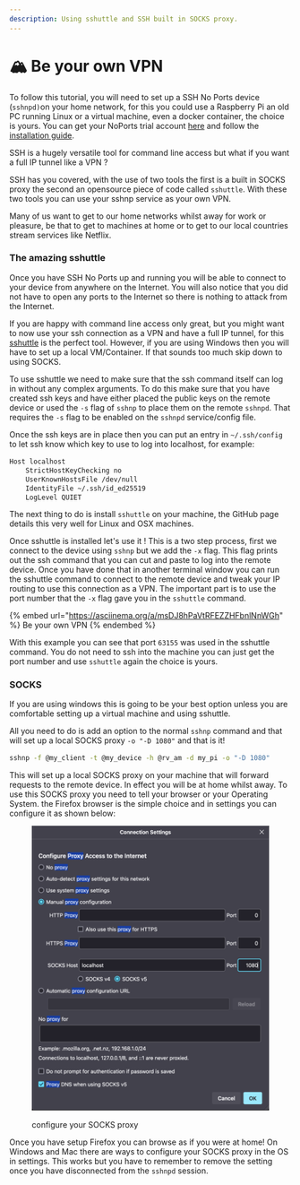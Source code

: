 ```yaml
---
description: Using sshuttle and SSH built in SOCKS proxy.
---
```


# 🏔️ Be your own VPN

To follow this tutorial, you will need to set up a SSH No Ports device (`sshnpd)`on your home network, for this you could use a Raspberry Pi an old PC running Linux or a virtual machine, even a docker container, the choice is yours. You can get your NoPorts trial account [here](https://noports.com) and follow the [installation guide](installation-guide/).

SSH is a hugely versatile tool for command line access but what if you want a full IP tunnel like a VPN ?

SSH has you covered, with the use of two tools the first is a built in SOCKS proxy the second an opensource piece of code called `sshuttle`. With these two tools you can use your sshnp service as your own VPN.&#x20;

Many of us want to get to our home networks whilst away for work or pleasure, be that to get to machines at home or to get to our local countries stream services like Netflix.

### The amazing sshuttle&#x20;

Once you have SSH No Ports up and running you will be able to connect to your device from anywhere on the Internet. You will also notice that you did not have to open any ports to the Internet so there is nothing to attack from the Internet.&#x20;

If you are happy with command line access only great, but you might want to now use your ssh connection as a VPN and have a full IP tunnel, for this [sshuttle](https://github.com/sshuttle/sshuttle) is the perfect tool. However, if you are using Windows then you will have to set up a local VM/Container. If that sounds too much skip down to using SOCKS.

To use sshuttle we need to make sure that the ssh command itself can log in without any complex arguments. To do this make sure that you have created ssh keys and have either placed the public keys on the remote device or used the `-s` flag of `sshnp` to place them on the remote `sshnpd`. That requires the `-s` flag to be enabled on the `sshnpd` service/config file.&#x20;

Once the ssh keys are in place then you can put an entry in `~/.ssh/config` to let ssh know which key to use to log into localhost, for example:

```
Host localhost
    StrictHostKeyChecking no
    UserKnownHostsFile /dev/null
    IdentityFile ~/.ssh/id_ed25519
    LogLevel QUIET
```

The next thing to do is install `sshuttle` on your machine, the GitHub page details this very well for Linux and OSX machines.

Once sshuttle is installed let's use it ! This is a two step process, first we connect to the device using `sshnp` but we add the `-x` flag. This flag prints out the ssh command that you can cut and paste to log into the remote device. Once you have done that in another terminal window you can run the sshuttle command to connect to the remote device and tweak your IP routing to use this connection as a VPN. The important part is to use the port number that the `-x` flag gave you in the `sshuttle` command.&#x20;

{% embed url="https://asciinema.org/a/msDJ8hPaVtRFEZZHFbnlNnWGh" %}
Be your own VPN
{% endembed %}

With this example you can see that port `63155` was used in the sshuttle command. You do not need to ssh into the machine you can just get the port number and use `sshuttle` again the choice is yours.



####

### SOCKS

If you are using windows this is going to be your best option unless you are comfortable setting up a virtual machine and using sshuttle.

&#x20;All you need to do is add an option to the normal `sshnp` command and that will set up a local SOCKS proxy `-o "-D 1080"` and that is it!&#x20;

```bash
sshnp -f @my_client -t @my_device -h @rv_am -d my_pi -o "-D 1080"
```

This will set up a local SOCKS proxy on your machine that will forward requests to the remote device. In effect you will be at home whilst away. To use this SOCKS proxy you need to tell your browser or your Operating System. the Firefox browser is the simple choice and in settings you can configure it as shown below:

<figure><img src="../../.gitbook/assets/Screenshot 2024-03-12 at 12.57.14.png" alt=""><figcaption><p>configure your SOCKS proxy</p></figcaption></figure>

Once you have setup Firefox you can browse as if you were at home! On Windows and Mac there are ways to configure your SOCKS proxy in the OS in settings. This works but you have to remember to remove the setting once you have disconnected from the `sshnpd` session.
